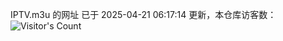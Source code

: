 IPTV.m3u 的网址 已于 2025-04-21 06:17:14 更新，本仓库访客数：![Visitor's Count](https://profile-counter.glitch.me/hero1898_tv/count.svg)
